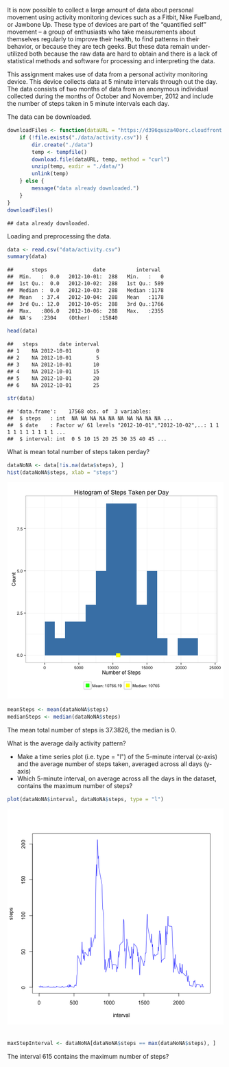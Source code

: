 
It is now possible to collect a large amount of data about personal movement using activity monitoring devices such as a Fitbit, Nike Fuelband, or Jawbone Up. These type of devices are part of the “quantified self” movement – a group of enthusiasts who take measurements about themselves regularly to improve their health, to find patterns in their behavior, or because they are tech geeks. But these data remain under-utilized both because the raw data are hard to obtain and there is a lack of statistical methods and software for processing and interpreting the data.

This assignment makes use of data from a personal activity monitoring device. This device collects data at 5 minute intervals through out the day. The data consists of two months of data from an anonymous individual collected during the months of October and November, 2012 and include the number of steps taken in 5 minute intervals each day.

The data can be downloaded.

```r
downloadFiles <- function(dataURL = "https://d396qusza40orc.cloudfront.net/repdata%2Fdata%2Factivity.zip") {
    if (!file.exists("./data/activity.csv")) {
        dir.create("./data")
        temp <- tempfile()
        download.file(dataURL, temp, method = "curl")
        unzip(temp, exdir = "./data/")
        unlink(temp)
    } else {
        message("data already downloaded.")
    }
}
downloadFiles()
```

```
## data already downloaded.
```


Loading and preprocessing the data.

```r
data <- read.csv("data/activity.csv")
summary(data)
```

```
##      steps               date          interval   
##  Min.   :  0.0   2012-10-01:  288   Min.   :   0  
##  1st Qu.:  0.0   2012-10-02:  288   1st Qu.: 589  
##  Median :  0.0   2012-10-03:  288   Median :1178  
##  Mean   : 37.4   2012-10-04:  288   Mean   :1178  
##  3rd Qu.: 12.0   2012-10-05:  288   3rd Qu.:1766  
##  Max.   :806.0   2012-10-06:  288   Max.   :2355  
##  NA's   :2304    (Other)   :15840
```

```r
head(data)
```

```
##   steps       date interval
## 1    NA 2012-10-01        0
## 2    NA 2012-10-01        5
## 3    NA 2012-10-01       10
## 4    NA 2012-10-01       15
## 5    NA 2012-10-01       20
## 6    NA 2012-10-01       25
```

```r
str(data)
```

```
## 'data.frame':	17568 obs. of  3 variables:
##  $ steps   : int  NA NA NA NA NA NA NA NA NA NA ...
##  $ date    : Factor w/ 61 levels "2012-10-01","2012-10-02",..: 1 1 1 1 1 1 1 1 1 1 ...
##  $ interval: int  0 5 10 15 20 25 30 35 40 45 ...
```


What is mean total number of steps taken perday?

```r
dataNoNA <- data[!is.na(data$steps), ]
hist(dataNoNA$steps, xlab = "steps")
```

![plot of chunk unnamed-chunk-3](figure/unnamed-chunk-3.png) 

```r
meanSteps <- mean(dataNoNA$steps)
medianSteps <- median(dataNoNA$steps)
```

The mean total number of steps is 37.3826, the median is 0.

What is the average daily activity pattern?
* Make a time series plot (i.e. type = "l") of the 5-minute interval (x-axis) and the average number of steps taken, averaged across all days (y-axis)
* Which 5-minute interval, on average across all the days in the dataset, contains the maximum number of steps?

```r
plot(dataNoNA$interval, dataNoNA$steps, type = "l")
```

![plot of chunk unnamed-chunk-4](figure/unnamed-chunk-4.png) 

```r

maxStepInterval <- dataNoNA[dataNoNA$steps == max(dataNoNA$steps), ]
```

The interval 615 contains the maximum number of steps?
